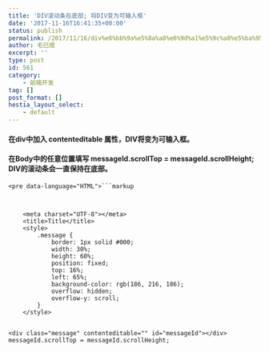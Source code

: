```yaml
---
title: 'DIV滚动条在底部; 将DIV变为可输入框'
date: '2017-11-16T16:41:35+00:00'
status: publish
permalink: /2017/11/16/div%e6%bb%9a%e5%8a%a8%e6%9d%a1%e5%9c%a8%e5%ba%95%e9%83%a8-%e5%b0%86div%e5%8f%98%e4%b8%ba%e5%8f%af%e8%be%93%e5%85%a5%e6%a1%86
author: 毛巳煜
excerpt: ''
type: post
id: 561
category:
    - 前端开发
tag: []
post_format: []
hestia_layout_select:
    - default
---
```

#### 在div中加入 **contenteditable** 属性，DIV将变为可输入框。

#### 在Body中的任意位置填写 **messageId.scrollTop = messageId.scrollHeight;** DIV的滚动条会一直保持在底部。

```
<pre data-language="HTML">```markup



    <meta charset="UTF-8"></meta>
    <title>Title</title>
    <style>
        .message {
            border: 1px solid #000;
            width: 30%;
            height: 60%;
            position: fixed;
            top: 16%;
            left: 65%;
            background-color: rgb(186, 216, 186);
            overflow: hidden;
            overflow-y: scroll;
        }
    </style>


<div class="message" contenteditable="" id="messageId"></div>
messageId.scrollTop = messageId.scrollHeight;



```
```